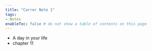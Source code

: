 ```yaml
---
title: "Carrer Note 1"
tags:
- Notes
enableToc: false # do not show a table of contents on this page
---
```


- A day in your life 
- chapter 11